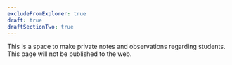 ```yaml
---
excludeFromExplorer: true
draft: true
draftSectionTwo: true
---
```


This is a space to make private notes and observations regarding students. This page will not be published to the web.